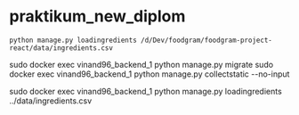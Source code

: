 # praktikum_new_diplom
```
python manage.py loadingredients /d/Dev/foodgram/foodgram-project-react/data/ingredients.csv
```
sudo docker exec vinand96_backend_1 python manage.py migrate
sudo docker exec vinand96_backend_1 python manage.py collectstatic --no-input

sudo docker exec vinand96_backend_1 python manage.py loadingredients ../data/ingredients.csv
